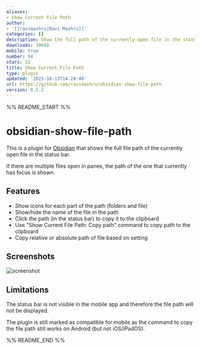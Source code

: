 ```yaml
---
aliases:
- Show Current File Path
author:
- '[[ravimashru|Ravi Mashru]]'
categories: []
description: Show the full path of the currently open file in the status bar
downloads: 30668
mobile: true
number: 94
stars: 51
title: Show Current File Path
type: plugin
updated: '2021-10-13T14:28:40'
url: https://github.com/ravimashru/obsidian-show-file-path
version: 0.5.2
---
```


%% README_START %%

# obsidian-show-file-path

This is a plugin for [Obsidian](https://obsidian.md/) that shows the full file path of the currently open file in the status bar.

If there are multiple files open in panes, the path of the one that currently has focus is shown.

## Features

- Show icons for each part of the path (folders and file)
- Show/hide the name of the file in the path
- Click the path (in the status bar) to copy it to the clipboard
- Use "Show Current File Path: Copy path" command to copy path to the clipboard
- Copy relative or absolute path of file based on setting

## Screenshots

![screenshot](https://raw.githubusercontent.com/ravimashru/obsidian-show-file-path/HEAD/images/screenshot.png)

## Limitations

The status bar is not visible in the mobile app and therefore the file path will not be displayed.

The plugin is still marked as compatible for mobile as the command to copy the file path still works on Android (but not iOS/iPadOS).


%% README_END %%